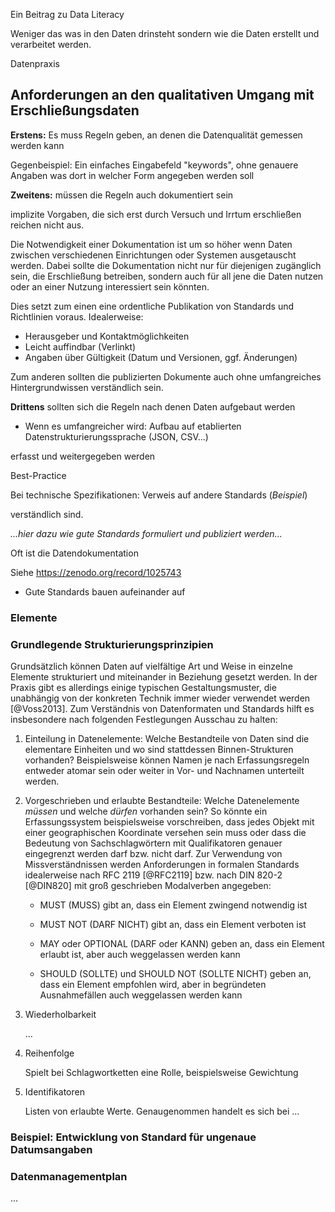 
Ein Beitrag zu Data Literacy

Weniger das was in den Daten drinsteht sondern wie die Daten erstellt und verarbeitet werden.

Datenpraxis



## Anforderungen an den qualitativen Umgang mit Erschließungsdaten

**Erstens:** Es muss Regeln geben, an denen die Datenqualität gemessen werden kann

Gegenbeispiel: Ein einfaches Eingabefeld "keywords", ohne genauere Angaben was dort in welcher Form angegeben werden soll

**Zweitens:** müssen die Regeln auch dokumentiert sein

implizite Vorgaben, die sich erst durch Versuch und Irrtum erschließen reichen nicht aus.

Die Notwendigkeit einer Dokumentation ist um so höher wenn Daten zwischen verschiedenen Einrichtungen oder Systemen ausgetauscht werden. Dabei sollte die Dokumentation nicht nur für diejenigen zugänglich sein, die Erschließung betreiben, sondern auch für all jene die Daten nutzen oder an einer Nutzung interessiert sein könnten. 

Dies setzt zum einen eine ordentliche Publikation von Standards und Richtlinien voraus. Idealerweise:

- Herausgeber und Kontaktmöglichkeiten
- Leicht auffindbar (Verlinkt)
- Angaben über Gültigkeit (Datum und Versionen, ggf. Änderungen)



Zum anderen sollten die publizierten Dokumente auch ohne umfangreiches Hintergrundwissen verständlich sein.

**Drittens** sollten sich die Regeln nach denen Daten aufgebaut werden

- Wenn es umfangreicher wird: Aufbau auf etablierten Datenstrukturierungssprache (JSON, CSV...)

erfasst und weitergegeben werden

Best-Practice

Bei technische Spezifikationen: Verweis auf andere Standards (*Beispiel*)



verständlich sind.

*...hier dazu wie gute Standards formuliert und publiziert werden...*

Oft ist die Datendokumentation

Siehe <https://zenodo.org/record/1025743>

* Gute Standards bauen aufeinander auf


### Elemente

### Grundlegende Strukturierungsprinzipien

Grundsätzlich können Daten auf vielfältige Art und Weise in einzelne Elemente strukturiert und miteinander in Beziehung gesetzt werden. In der Praxis gibt es allerdings einige typischen Gestaltungsmuster, die unabhängig von der konkreten Technik immer wieder verwendet werden [@Voss2013]. Zum Verständnis von Datenformaten und Standards hilft es insbesondere nach folgenden Festlegungen Ausschau zu halten:

1. Einteilung in Datenelemente: Welche Bestandteile von Daten sind die elementare Einheiten und wo sind stattdessen Binnen-Strukturen vorhanden? Beispielsweise können Namen je nach Erfassungsregeln entweder atomar sein oder weiter in Vor- und Nachnamen unterteilt werden.

2. Vorgeschrieben und erlaubte Bestandteile: Welche Datenelemente *müssen* und welche *dürfen* vorhanden sein? So könnte ein Erfassungssystem beispielsweise vorschreiben, dass jedes Objekt mit einer geographischen Koordinate versehen sein muss oder dass die Bedeutung von Sachschlagwörtern mit Qualifikatoren genauer eingegrenzt werden darf bzw. nicht darf. Zur Verwendung von Missverständnissen werden Anforderungen in formalen Standards idealerweise nach RFC 2119 [@RFC2119] bzw. nach DIN 820-2 [@DIN820] mit groß geschrieben Modalverben angegeben:

    * MUST (MUSS) gibt an, dass ein Element zwingend notwendig ist

    * MUST NOT (DARF NICHT) gibt an, dass ein Element verboten ist

    * MAY oder OPTIONAL (DARF oder KANN) geben an, dass ein Element erlaubt ist, aber auch weggelassen werden kann
    * SHOULD (SOLLTE) und SHOULD NOT (SOLLTE NICHT) geben an, dass ein Element empfohlen wird, aber in begründeten Ausnahmefällen auch weggelassen werden kann

3. Wiederholbarkeit

   ...

4. Reihenfolge

   Spielt bei Schlagwortketten eine Rolle, beispielsweise Gewichtung

5. Identifikatoren

   Listen von erlaubte Werte. Genaugenommen handelt es sich bei ...

### Beispiel: Entwicklung von Standard für ungenaue Datumsangaben


### Datenmanagementplan

...
